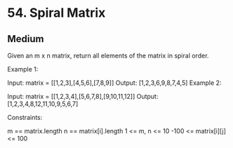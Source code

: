 
# 54. Spiral Matrix
## Medium

Given an m x n matrix, return all elements of the matrix in spiral order.

 

Example 1:


Input: matrix = [[1,2,3],[4,5,6],[7,8,9]]
Output: [1,2,3,6,9,8,7,4,5]
Example 2:


Input: matrix = [[1,2,3,4],[5,6,7,8],[9,10,11,12]]
Output: [1,2,3,4,8,12,11,10,9,5,6,7]
 

Constraints:

m == matrix.length
n == matrix[i].length
1 <= m, n <= 10
-100 <= matrix[i][j] <= 100


